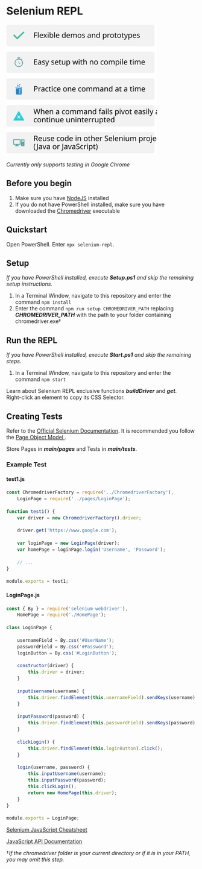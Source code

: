 # Selenium REPL
<img src="https://github.com/jeremyc2/Selenium-REPL/blob/main/REPL-Infographic.svg" width="400">

*Currently only supports testing in Google Chrome*
## Before you begin
1. Make sure you have [NodeJS](https://nodejs.org/en/) installed
2. If you do not have PowerShell installed, make sure you have downloaded the [Chromedriver](https://chromedriver.chromium.org/downloads) executable

## Quickstart
Open PowerShell. Enter ```npx selenium-repl```.

## Setup
*If you have PowerShell installed, execute ***Setup.ps1*** and skip the remaining setup instructions.*  
1. In a Terminal Window, navigate to this repository and enter the command ```npm install```
2. Enter the command ```npm run setup CHROMEDRIVER_PATH``` replacing ***CHROMEDRIVER_PATH*** with the path to your folder containing chromedriver.exe†

## Run the REPL
*If you have PowerShell installed, execute **Start.ps1** and skip the remaining steps.*
1. In a Terminal Window, navigate to this repository and enter the command ```npm start```  

Learn about Selenium REPL exclusive functions ***buildDriver*** and ***get***.  
Right-click an element to copy its CSS Selector.

## Creating Tests
Refer to the [Official Selenium Documentation](https://www.selenium.dev/documentation/). It is recommended you follow the [Page Object Model
](https://www.selenium.dev/documentation/guidelines/page_object_models/). 

Store Pages in ***main/pages*** and Tests in ***main/tests***.

### Example Test
#### test1.js
```javascript
const ChromedriverFactory = require('../ChromedriverFactory'),
    LoginPage = require('../pages/LoginPage');

function test1() {
    var driver = new ChromedriverFactory().driver;

    driver.get('https://www.google.com');

    var loginPage = new LoginPage(driver);
    var homePage = loginPage.login('Username', 'Password');

    // ...
}

module.exports = test1;
```
#### LoginPage.js
```javascript
const { By } = require('selenium-webdriver'),
    HomePage = require('./HomePage');

class LoginPage {

    usernameField = By.css('#UserName');
    passwordField = By.css('#Password');
    loginButton = By.css('#LoginButton');

    constructor(driver) {
        this.driver = driver;
    }

    inputUsername(username) {
        this.driver.findElement(this.usernameField).sendKeys(username);
    }

    inputPassword(password) {
        this.driver.findElement(this.passwordField).sendKeys(password);
    }

    clickLogin() {
        this.driver.findElement(this.loginButton).click();
    }

    login(username, password) {
        this.inputUsername(username);
        this.inputPassword(password);
        this.clickLogin();
        return new HomePage(this.driver);
    }
}

module.exports = LoginPage;
```
[Selenium JavaScript Cheatsheet](https://jeremyc2.github.io/Selenium-REPL/selenium-repl-cheatsheet.html)

[JavaScript API Documentation](https://www.selenium.dev/selenium/docs/api/javascript/)

†*If the chromedriver folder is your current directory or if it is in your PATH, you may omit this step.*
